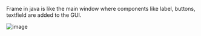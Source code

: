 Frame in java is like the main window where components like label, buttons, textfield are added to the GUI.


![image](https://user-images.githubusercontent.com/67940454/205688168-41c084fb-2aa8-42d5-a849-847e64e5337b.png)

